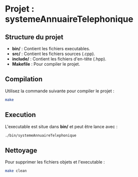 # Projet : systemeAnnuaireTelephonique

## Structure du projet
- **bin/** : Contient les fichiers executables.
- **src/** : Contient les fichiers sources (.cpp).
- **include/** : Contient les fichiers d'en-tête (.hpp).
- **Makefile** : Pour compiler le projet.

## Compilation
Utilisez la commande suivante pour compiler le projet :
```sh
make
```

## Execution
L'executable est situe dans **bin/** et peut être lance avec :
```sh
./bin/systemeAnnuaireTelephonique
```

## Nettoyage
Pour supprimer les fichiers objets et l'executable :
```sh
make clean
```
